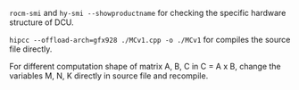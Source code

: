 `rocm-smi` and `hy-smi --showproductname` for checking the specific hardware structure of DCU.

`hipcc --offload-arch=gfx928 ./MCv1.cpp -o ./MCv1` for compiles the source file directly.

For different computation shape of matrix A, B, C in C = A x B, change the variables M, N, K directly in source file and recompile.